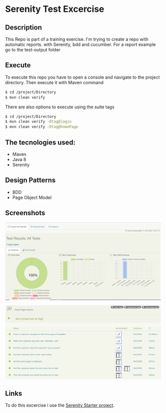 # Serenity Test Excercise

## Description

This Repo is part of a training exercise. I'm trying to create a repo with automatic reports. with Serenity, bdd and cucumber. For a report example go to the test-output folder

## Execute

To execute this repo you have to open a console and navigate to the project directory. Then execute it with Maven command

```sh
$ cd /project/Directory
$ mvn clean verify
```

There are also options to execute using the suite tags


```sh
$ cd /project/Directory
$ mvn clean verify -Dtag@login
$ mvn clean verify -Dtag@homePage
```

## The tecnologies used:

* Maven
* Java 8
* Serenity

## Design Patterns

* BDD
* Page Object Model

## Screenshots

![Screenshot](https://raw.githubusercontent.com/moisesGlb/SerenityBddExcercise/main/screenshots/serenityReport1.png)

![Screenshot](https://raw.githubusercontent.com/moisesGlb/SerenityBddExcercise/main/screenshots/serenityReport2.png)



## Links

To do this excercise i use the [Serenity Starter project](https://github.com/serenity-bdd/serenity-cucumber-starter).